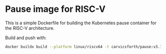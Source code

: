 # Pause image for RISC-V

This is a simple Dockerfile for building the Kubernetes pause container for the RISC-V architecture.

Build and push with:
```bash
docker buildx build --platform linux/riscv64 -t carvicsforth/pause:v3.10-v1.31.1 --push .
```

